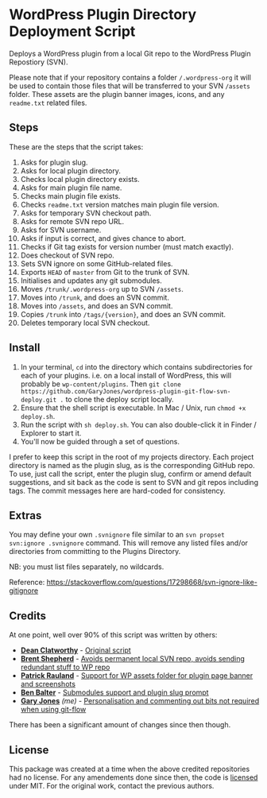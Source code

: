 # WordPress Plugin Directory Deployment Script

Deploys a WordPress plugin from a local Git repo to the WordPress Plugin Repostiory (SVN).

Please note that if your repository contains a folder `/.wordpress-org` it will be used to contain those files that will be transferred to your SVN `/assets` folder. These assets are the plugin banner images, icons, and any `readme.txt` related files.

## Steps

These are the steps that the script takes:

 1. Asks for plugin slug.
 2. Asks for local plugin directory.
 3. Checks local plugin directory exists.
 4. Asks for main plugin file name.
 5. Checks main plugin file exists.
 6. Checks `readme.txt` version matches main plugin file version.
 7. Asks for temporary SVN checkout path.
 8. Asks for remote SVN repo URL.
 9. Asks for SVN username.
 10. Asks if input is correct, and gives chance to abort.
 11. Checks if Git tag exists for version number (must match exactly).
 12. Does checkout of SVN repo.
 13. Sets SVN ignore on some GitHub-related files.
 14. Exports `HEAD` of `master` from Git to the trunk of SVN.
 15. Initialises and updates any git submodules.
 16. Moves `/trunk/.wordpress-org` up to SVN `/assets`.
 17. Moves into `/trunk`, and does an SVN commit.
 18. Moves into `/assets`, and does an SVN commit.
 19. Copies `/trunk` into `/tags/{version}`, and does an SVN commit.
 20. Deletes temporary local SVN checkout.

## Install

1. In your terminal, `cd` into the directory which contains subdirectories for each of your plugins. i.e. on a local install of WordPress, this will probably be `wp-content/plugins`. Then `git clone https://github.com/GaryJones/wordpress-plugin-git-flow-svn-deploy.git .` to clone the deploy script locally.
2. Ensure that the shell script is executable. In Mac / Unix, run `chmod +x deploy.sh`.
3. Run the script with `sh deploy.sh`. You can also double-click it in Finder / Explorer to start it.
4. You'll now be guided through a set of questions.

I prefer to keep this script in the root of my projects directory. Each project directory is named as the plugin slug, as is the corresponding GitHub repo. To use, just call the script, enter the plugin slug, confirm or amend default suggestions, and sit back as the code is sent to SVN and git repos including tags. The commit messages here are hard-coded for consistency.

## Extras

You may define your own `.svnignore` file similar to an `svn propset svn:ignore .svnignore` command. This will remove any listed files and/or directories from committing to the Plugins Directory.

NB: you must list files separately, no wildcards.

Reference: https://stackoverflow.com/questions/17298668/svn-ignore-like-gitignore

## Credits

At one point, well over 90% of this script was written by others:

 - **[Dean Clatworthy](https://twitter.com/deanclatworthy)** - [Original script](https://github.com/deanc/wordpress-plugin-git-svn)
 - **[Brent Shepherd](https://twitter.com/thenbrent)** - [Avoids permanent local SVN repo, avoids sending redundant stuff to WP repo](http://thereforei.am/2011/04/21/git-to-svn-automated-wordpress-plugin-deployment/)
 - **[Patrick Rauland](https://twitter.com/BFTrick)** - [Support for WP assets folder for plugin page banner and screenshots](https://github.com/BFTrick/jotform-integration/blob/master/deploy.sh)
 - **[Ben Balter](https://twitter.com/benbalter)** - [Submodules support and plugin slug prompt](https://github.com/benbalter/Github-to-WordPress-Plugin-Directory-Deployment-Script/)
 - **[Gary Jones](https://twitter.com/GaryJ)** *(me)* - [Personalisation and commenting out bits not required when using git-flow](https://github.com/GaryJones/wordpress-plugin-git-flow-svn-deploy)

 There has been a significant amount of changes since then though.


## License

This package was created at a time when the above credited repositories had no license. For any amendements done since then, the code is [licensed](LICENSE.md) under MIT. For the original work, contact the previous authors.
